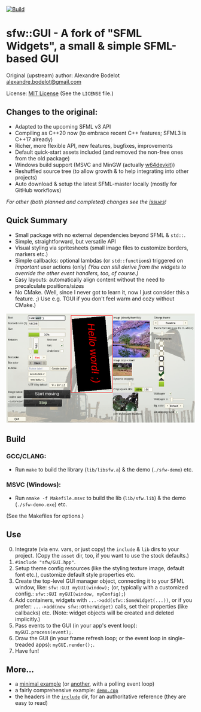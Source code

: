 [![Build](https://github.com/xparq/sfw/actions/workflows/build.yml/badge.svg)](https://github.com/xparq/sfw/actions/workflows/build.yml)

sfw::GUI - A fork of "SFML Widgets", a small & simple SFML-based GUI
====================================================================

Original (upstream) author: Alexandre Bodelot <alexandre.bodelot@gmail.com>

License: [MIT License](http://opensource.org/licenses/MIT) (See the `LICENSE` file.)

## Changes to the original:

- Adapted to the upcoming SFML v3 API
- Compiling as C++20 now (to embrace recent C++ features; SFML3 is C++17 already)
- Richer, more flexible API, new features, bugfixes, improvements
- Default quick-start assets included (and removed the non-free ones from the old package)
- Windows build support (MSVC and MinGW (actually [w64devkit](https://github.com/skeeto/w64devkit)))
- Reshuffled source tree (to allow growth & to help integrating into other projects)
- Auto download & setup the latest SFML-master locally (mostly for GitHub workflows)

_For other (both planned and completed) changes see the [issues](https://github.com/xparq/sfw/issues)!_

## Quick Summary

- Small package with no external dependencies beyond SFML & `std::`.
- Simple, straightforward, but versatile API
- Visual styling via spritesheets (small image files to customize borders, markers etc.)
- Simple callbacks: optional lambdas (or `std::function`s) triggered on _important_ user actions (only)
  _(You can still derive from the widgets to override the other event handlers, too, of course.)_
- Easy layouts: automatically align content without the need to precalculate positions/sizes
- No CMake. (Well, since I never got to learn it, now I just consider this a feature. ;)
  Use e.g. TGUI if you don't feel warm and cozy without CMake.)


![screenshot](doc/media/demo-screenshot.png)


## Build

### GCC/CLANG:

- Run `make` to build the library (`lib/libsfw.a`) & the demo (`./sfw-demo`) etc.

### MSVC (Windows):

- Run `nmake -f Makefile.msvc` to build the lib (`lib/sfw.lib`) & the demo (`./sfw-demo.exe`) etc.

(See the Makefiles for options.)


## Use

0. Integrate (via env. vars, or just copy) the `include` & `lib` dirs to your project.
   (Copy the `asset` dir, too, if you want to use the stock defaults.)
1. `#include "sfw/GUI.hpp"`.
2. Setup theme config resources (like the styling texture image, default font etc.),
   customize default style properties etc.
3. Create the top-level GUI manager object, connecting it to your SFML window, like: `sfw::GUI myGUI(window);`
   (or, typically with a customized config.: `sfw::GUI myGUI(window, myConfig);`)
4. Add containers, widgets with `...->add(sfw::SomeWidget(...))`, or if you prefer: `...->add(new sfw::OtherWidget)` calls,
   set their properties (like callbacks) etc.
   (Note: widget objects will be created and deleted implicitly.)
5. Pass events to the GUI (in your app's event loop): `myGUI.process(event);`.
6. Draw the GUI (in your frame refresh loop; or the event loop in single-treaded apps): `myGUI.render();`.
7. Have fun!

## More...

* a [minimal example](src/examples/minimal_example.cpp) (or [another](src/examples/minimal_example-polling.cpp), with a polling event loop)
* a fairly comprehensive example: [`demo.cpp`](src/examples/demo.cpp)
* the headers in the [`include`](include/sfw) dir, for an authoritative reference (they are easy to read)
